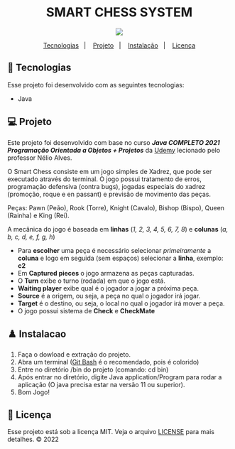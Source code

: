 <h1 align="center">
  SMART CHESS SYSTEM
</h1>

<div align="center">
<img src="https://user-images.githubusercontent.com/65496391/148303637-3935bc6d-6d9a-4ffa-b486-5a593f5e106a.png"/>
</div>

<p align="center">
  <a href="#-tecnologias">Tecnologias</a>&nbsp;&nbsp;&nbsp;|&nbsp;&nbsp;&nbsp;
  <a href="#-projeto">Projeto</a>&nbsp;&nbsp;&nbsp;|&nbsp;&nbsp;&nbsp;
  <a href="#%EF%B8%8F-instalacao">Instalação</a>&nbsp;&nbsp;&nbsp;|&nbsp;&nbsp;&nbsp;
  <a href="#-licença">Licença</a>
</p>

## 🚀 Tecnologias 

Esse projeto foi desenvolvido com as seguintes tecnologias:

- Java

## 💻 Projeto
  Este projeto foi desenvolvido com base no curso  *__Java COMPLETO 2021 Programação Orientada a Objetos + Projetos__* da [Udemy](https://www.udemy.com/course/java-curso-completo/) lecionado pelo professor Nélio Alves. 
  
  O Smart Chess consiste em um jogo simples de Xadrez, que pode ser executado através do terminal. O jogo possui tratamento de erros, programação defensiva (contra bugs), jogadas especiais do xadrez (promoção, roque e en passant) e previsão de movimento das peças.
  
Peças: Pawn (Peão), Rook (Torre), Knight (Cavalo), Bishop (Bispo), Queen (Rainha) e King (Rei).


 A mecânica do jogo é baseada em **linhas** (_1, 2, 3, 4, 5, 6, 7, 8_) e **colunas** (_a, b, c, d, e, f, g, h_)
- Para **escolher** uma peça é necessário selecionar _primeiramente_ a **coluna** e logo em seguida (sem espaços) selecionar a **linha**, exemplo: **c2**
- Em **Captured pieces** o jogo armazena as peças capturadas.
- O **Turn** exibe o turno (rodada) em que o jogo está.
- **Waiting player** exibe qual é o jogador a jogar a próxima peça.
- **Source** é a origem, ou seja, a peça no qual o jogador irá jogar.
- **Target** é o destino, ou seja, o local no qual o jogador irá mover a peça.
- O jogo possui sistema de **Check** e **CheckMate**
  
## ♟️ Instalacao

1. Faça o dowload e extração do projeto. 
2. Abra um terminal ([Git Bash](https://git-scm.com/book/pt-pt/v2/Appendix-A%3A-Git-em-Outros-Ambientes-Git-in-Bash) é o recomendado, pois é colorido)
3. Entre no diretório /bin do projeto (comando: cd bin)
4. Após entrar no diretório, digite Java application/Program para rodar a aplicação (O java precisa estar na versão 11 ou superior).
5. Bom Jogo!

 

## 📝 Licença

Esse projeto está sob a licença MIT. Veja o arquivo [LICENSE](LICENSE.md) para mais detalhes.
© 2022 
